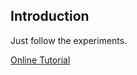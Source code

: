 ## Introduction

Just follow the experiments.

[Online Tutorial](https://realpython.com/python-descriptors/)